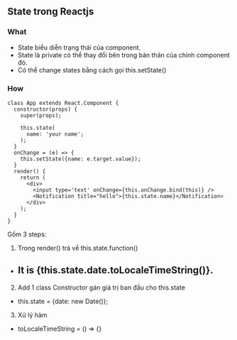 ## State trong Reactjs

### What
- State biểu diễn trạng thái của component.
- State là private có thể thay đổi bên trong bản thân của chính component đó. 
- Có thể change states bằng cách gọi this.setState()

### How

```
class App extends React.Component {
  constructor(props) {
    super(props);
    
    this.state(
      name: 'your name';
    );
  }
  onChange = (e) => {
    this.setState({name: e.target.value});
  }
  render() {
    return (
      <div>
        <input type='text' onChange={this.onChange.bind(this)} />
        <Notification title="hello">{this.state.name}</Notification>
      </div>
    );
  }
}
```
Gồm 3 steps:
1. Trong render() trả về this.state.function()
  - <h2>It is {this.state.date.toLocaleTimeString()}.</h2>
2. Add 1 class Constructor gán giá trị ban đầu cho this.state
  - this.state = {date: new Date()};
3. Xử lý hàm 
  - toLocaleTimeString = () => {}


